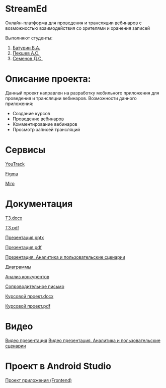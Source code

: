 # StreamEd
Онлайн-платформа для проведения и трансляции вебинаров с возможностью взаимодействия со зрителями и хранения записей

Выполняют студенты:
1. [Батурин В.А.](https://github.com/CooIDragon)
2. [Пекшев А.С.](https://github.com/M00NFACED)
3. [Семенов Д.С.](https://github.com/Meetin82)

# Описание проекта:
Данный проект направлен на разработку мобильного приложения для проведения и трансляции вебинаров. 
Возможности данного приложения:
- Создание курсов
- Проведение вебинаров
- Комментирование вебинаров
- Просмотр записей трансляций

# Сервисы
[YouTrack](https://cooldragon.youtrack.cloud/agiles/159-2/current)

[Figma](https://www.figma.com/file/c5gCpr9cIJ7hNg8xs7qN2J/StreamEd?type=design&node-id=0%3A1&mode=design&t=nolXe1b3I4I015qY-1)

[Miro](https://miro.com/app/board/uXjVNoCPtqw=/#tpicker-content)

# Документация 
[ТЗ.docx](https://github.com/CooIDragon/StreamEd/blob/main/Документация/ТЗ.docx)

[ТЗ.pdf](https://github.com/CooIDragon/StreamEd/blob/main/Документация/ТЗ.pdf)

[Презентация.pptx](https://github.com/CooIDragon/StreamEd/blob/main/Документация/Prezentatsia.pptx)

[Презентация.pdf](https://github.com/CooIDragon/StreamEd/blob/main/Документация/Prezentatsia.pdf)

[Презентация. Аналитика и пользовательские сценарии](https://github.com/CooIDragon/StreamEd/blob/main/Документация/Prezentatsia2.pdf)

[Диаграммы](https://github.com/CooIDragon/StreamEd/tree/main/Диаграммы)

[Анализ конкурентов](https://docs.google.com/spreadsheets/d/1383riqp5vGjvexs3P_38_LCcceV0jARoglfEVnOfb98/edit?usp=sharing)

[Сопроводительное письмо](https://github.com/CooIDragon/StreamEd/blob/main/Документация/Сопроводительное%20письмо.pdf)

[Курсовой проект.docx](https://github.com/CooIDragon/StreamEd/blob/main/Документация/Курсовой%20проект.docx)

[Курсовой проект.pdf](https://github.com/CooIDragon/StreamEd/blob/main/Документация/Курсовой%20проект.pdf)

# Видео
[Видео презентация](https://youtu.be/ubB8EnaBo1k)
[Видео презентация. Аналитика и пользовательские сценарии](https://youtu.be/v420tu2jW1Y)

# Проект в Android Studio
[Проект приложения (Frontend)](https://drive.google.com/drive/folders/1sD1HyQQ2TAwfHGBYzKXovDKh4NAfY0_S?usp=sharing)




